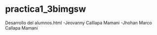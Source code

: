 # practica1_3bimgsw
Desarrollo del alumnos.html
-Jeovanny Calllapa Mamani
-Jhohan Marco Callapa Mamani